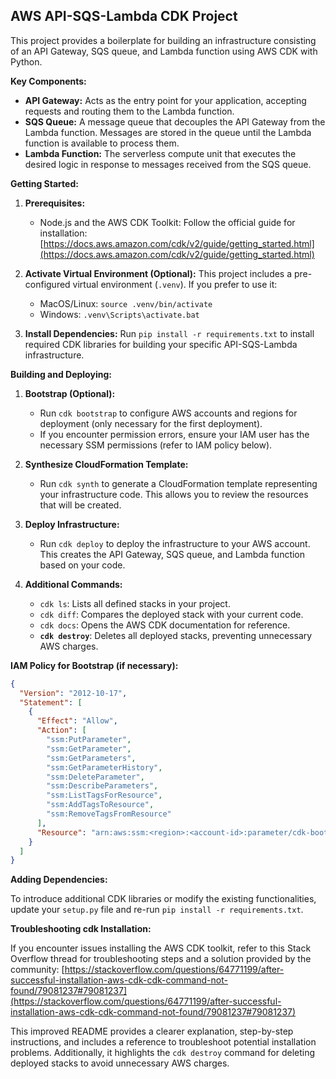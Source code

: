 ## **AWS API-SQS-Lambda CDK Project**

This project provides a boilerplate for building an infrastructure consisting of an API Gateway, SQS queue, and Lambda function using AWS CDK with Python. 

**Key Components:**

* **API Gateway:** Acts as the entry point for your application, accepting requests and routing them to the Lambda function.
* **SQS Queue:** A message queue that decouples the API Gateway from the Lambda function. Messages are stored in the queue until the Lambda function is available to process them. 
* **Lambda Function:** The serverless compute unit that executes the desired logic in response to messages received from the SQS queue.

**Getting Started:**

1. **Prerequisites:**
    * Node.js and the AWS CDK Toolkit: Follow the official guide for installation: [https://docs.aws.amazon.com/cdk/v2/guide/getting_started.html](https://docs.aws.amazon.com/cdk/v2/guide/getting_started.html)

2. **Activate Virtual Environment (Optional):**
    This project includes a pre-configured virtual environment (`.venv`). If you prefer to use it:
      * MacOS/Linux: `source .venv/bin/activate`
      * Windows: `.venv\Scripts\activate.bat`

3. **Install Dependencies:**
    Run `pip install -r requirements.txt` to install required CDK libraries for building your specific API-SQS-Lambda infrastructure.

**Building and Deploying:**

1. **Bootstrap (Optional):**
   * Run `cdk bootstrap` to configure AWS accounts and regions for deployment (only necessary for the first deployment). 
   * If you encounter permission errors, ensure your IAM user has the necessary SSM permissions (refer to IAM policy below).

2. **Synthesize CloudFormation Template:**
   * Run `cdk synth` to generate a CloudFormation template representing your infrastructure code. This allows you to review the resources that will be created.

3. **Deploy Infrastructure:**
   * Run `cdk deploy` to deploy the infrastructure to your AWS account. This creates the API Gateway, SQS queue, and Lambda function based on your code.

4. **Additional Commands:**
    * `cdk ls`: Lists all defined stacks in your project.
    * `cdk diff`: Compares the deployed stack with your current code.
    * `cdk docs`: Opens the AWS CDK documentation for reference.
    * **`cdk destroy`**: Deletes all deployed stacks, preventing unnecessary AWS charges.

**IAM Policy for Bootstrap (if necessary):**

```json
{
  "Version": "2012-10-17",
  "Statement": [
    {
      "Effect": "Allow",
      "Action": [
        "ssm:PutParameter",
        "ssm:GetParameter",
        "ssm:GetParameters",
        "ssm:GetParameterHistory",
        "ssm:DeleteParameter",
        "ssm:DescribeParameters",
        "ssm:ListTagsForResource",
        "ssm:AddTagsToResource",
        "ssm:RemoveTagsFromResource"
      ],
      "Resource": "arn:aws:ssm:<region>:<account-id>:parameter/cdk-bootstrap/*"
    }
  ]
}
```

**Adding Dependencies:**

To introduce additional CDK libraries or modify the existing functionalities, update your `setup.py` file and re-run `pip install -r requirements.txt`. 

**Troubleshooting cdk Installation:**

If you encounter issues installing the AWS CDK toolkit, refer to this Stack Overflow thread for troubleshooting steps and a solution provided by the community: [https://stackoverflow.com/questions/64771199/after-successful-installation-aws-cdk-cdk-command-not-found/79081237#79081237](https://stackoverflow.com/questions/64771199/after-successful-installation-aws-cdk-cdk-command-not-found/79081237#79081237)

This improved README provides a clearer explanation,  step-by-step instructions, and includes a reference to troubleshoot potential installation problems. Additionally, it highlights the `cdk destroy` command for deleting deployed stacks to avoid unnecessary AWS charges.
